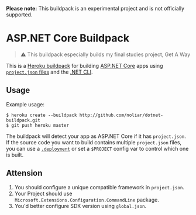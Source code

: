 **Please note:** This buildpack is an experimental project and is not officially supported.

# ASP.NET Core Buildpack

> :warning: This buildpack especially builds my final studies project, Get A Way

This is a [Heroku buildpack](http://devcenter.heroku.com/articles/buildpack) for building [ASP.NET Core](https://docs.asp.net/en/latest/conceptual-overview/aspnet.html) apps using [`project.json` files](https://github.com/aspnet/Home/wiki/Project.json-file) and the [.NET CLI](https://github.com/dotnet/cli).



## Usage

Example usage:

    $ heroku create --buildpack http://github.com/noliar/dotnet-buildpack.git
    $ git push heroku master

The buildpack will detect your app as ASP.NET Core if it has `project.json`. If the source code you want to build contains multiple `project.json` files, you can use a [`.deployment`](https://github.com/projectkudu/kudu/wiki/Customizing-deployments) or set a `$PROJECT` config var to control which one is built.

## Attension
1. You should configure a unique compatible framework in `project.json`.
2. Your Project should use `Microsoft.Extensions.Configuration.CommandLine` package.
3. You'd better configure SDK version using `global.json`.
